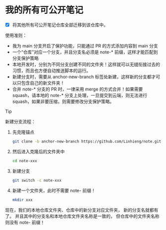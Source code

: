 # 我的所有可公开笔记

- [x] 将其他所有可公开笔记仓库全部迁移到该仓库中。

使用准则：
- 我为 main 分支开启了保护功能，只能通过 PR 的方式添加内容到 main 分支
- 一个“仓库”对应一个分支，并且分支名必须是 note-* 前缀，这样才能匹配到分支保护策略
- 本地开发时，分别为不同分支创建不同的文件夹！这样就可以无缝衔接过去的习惯，而且也方便自动推送脚本的运行。
- 新建分支时，需要从 anchor-new-branch 标签处新建，这样新的分支都才可以只包含自己的新文件夹！
- 合并 note-* 分支的 PR 时，一律采用 merge 的方式合并！如果需要 squash，请本地的 note-* 分支上处理，一旦提交到云端，则无法进行 squash，如果非要压缩，则需要修改分支保护策略。

> [!TIP]
> 新建分支流程：
> 1. 先克隆锚点
>    ```sh
>    git clone -b anchor-new-branch https://github.com/Linhieng/note.git note-xxx
>    ```
> 2. 然后进入克隆后的文件夹中
>    ```sh
>    cd note-xxx
>    ```
> 3. 新建分支
>    ```sh
>    git switch -c note-xxx
>    ```
> 3. 新建一个文件夹，此时不需要 note- 前缀！
>    ```sh
>    mkdir xxx
>    ```
> 现在，我们的本地仓库文件夹、仓库中的新分支对应文件夹，
> 新的分支名就都有了。
> 并且其中的分支名和本地仓库文件夹名称是一致的，
> 但仓库中的文件夹名称则没有 note- 前缀！
